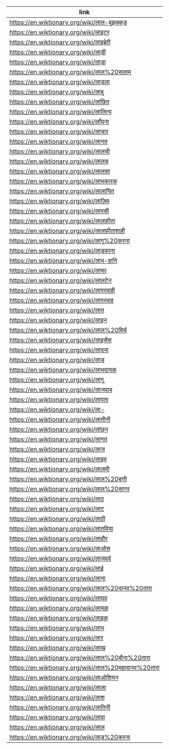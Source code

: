 |link|
|----|
|https://en.wiktionary.org/wiki/लाल-बुझक्कड़|
|https://en.wiktionary.org/wiki/लाइटर|
|https://en.wiktionary.org/wiki/लाइब्रेरी|
|https://en.wiktionary.org/wiki/लाड़ी|
|https://en.wiktionary.org/wiki/लाड़ा|
|https://en.wiktionary.org/wiki/लाल%20सलाम|
|https://en.wiktionary.org/wiki/लाड़ला|
|https://en.wiktionary.org/wiki/लाबु|
|https://en.wiktionary.org/wiki/लांछित|
|https://en.wiktionary.org/wiki/लालित्य|
|https://en.wiktionary.org/wiki/लाँघना|
|https://en.wiktionary.org/wiki/लाचार|
|https://en.wiktionary.org/wiki/लानत|
|https://en.wiktionary.org/wiki/लालची|
|https://en.wiktionary.org/wiki/लालच|
|https://en.wiktionary.org/wiki/लालसा|
|https://en.wiktionary.org/wiki/लाभकारक|
|https://en.wiktionary.org/wiki/लालायित|
|https://en.wiktionary.org/wiki/लाज़िम|
|https://en.wiktionary.org/wiki/लापसी|
|https://en.wiktionary.org/wiki/लालफ़ीता|
|https://en.wiktionary.org/wiki/लालफ़ीताशाही|
|https://en.wiktionary.org/wiki/लागू%20करना|
|https://en.wiktionary.org/wiki/लाड़काना|
|https://en.wiktionary.org/wiki/लाभ-हानि|
|https://en.wiktionary.org/wiki/लाफा|
|https://en.wiktionary.org/wiki/लालटेन|
|https://en.wiktionary.org/wiki/लापरवाही|
|https://en.wiktionary.org/wiki/लापरवाह|
|https://en.wiktionary.org/wiki/लात|
|https://en.wiktionary.org/wiki/लाइन|
|https://en.wiktionary.org/wiki/लाल%20मिर्च|
|https://en.wiktionary.org/wiki/लाइसेंस|
|https://en.wiktionary.org/wiki/लादना|
|https://en.wiktionary.org/wiki/लाड़|
|https://en.wiktionary.org/wiki/लाभदायक|
|https://en.wiktionary.org/wiki/लागू|
|https://en.wiktionary.org/wiki/लाजवाब|
|https://en.wiktionary.org/wiki/लापता|
|https://en.wiktionary.org/wiki/ला-|
|https://en.wiktionary.org/wiki/लातीनी|
|https://en.wiktionary.org/wiki/लांछन|
|https://en.wiktionary.org/wiki/लागत|
|https://en.wiktionary.org/wiki/लाज|
|https://en.wiktionary.org/wiki/लाइम|
|https://en.wiktionary.org/wiki/लाज़मी|
|https://en.wiktionary.org/wiki/लाल%20बत्ती|
|https://en.wiktionary.org/wiki/लाल%20सागर|
|https://en.wiktionary.org/wiki/लाठ|
|https://en.wiktionary.org/wiki/लाट|
|https://en.wiktionary.org/wiki/लाठी|
|https://en.wiktionary.org/wiki/लातविया|
|https://en.wiktionary.org/wiki/लाहौर|
|https://en.wiktionary.org/wiki/लाओस|
|https://en.wiktionary.org/wiki/लाजवर्द|
|https://en.wiktionary.org/wiki/लाई|
|https://en.wiktionary.org/wiki/लाना|
|https://en.wiktionary.org/wiki/लाल%20दानव%20तारा|
|https://en.wiktionary.org/wiki/लाघव|
|https://en.wiktionary.org/wiki/लायक़|
|https://en.wiktionary.org/wiki/लाइक़|
|https://en.wiktionary.org/wiki/लाभ|
|https://en.wiktionary.org/wiki/लार|
|https://en.wiktionary.org/wiki/लाख|
|https://en.wiktionary.org/wiki/लाल%20बौना%20तारा|
|https://en.wiktionary.org/wiki/लाल%20महादानव%20तारा|
|https://en.wiktionary.org/wiki/लाओशियन|
|https://en.wiktionary.org/wiki/लाला|
|https://en.wiktionary.org/wiki/लाश|
|https://en.wiktionary.org/wiki/लातिनी|
|https://en.wiktionary.org/wiki/लावा|
|https://en.wiktionary.org/wiki/लाल|
|https://en.wiktionary.org/wiki/लाड़%20करना|
